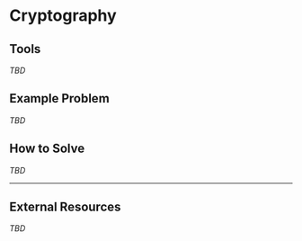 # Cryptography

## Tools
*TBD*

## Example Problem
*TBD*

## How to Solve
*TBD*

---

## External Resources
*TBD*